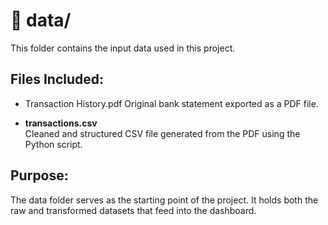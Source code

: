 
# 📁 data/

This folder contains the input data used in this project.

## Files Included:
- Transaction History.pdf 
  Original bank statement exported as a PDF file.

- **transactions.csv**  
  Cleaned and structured CSV file generated from the PDF using the Python script.

## Purpose:
The data folder serves as the starting point of the project. It holds both the raw and transformed datasets that feed into the dashboard.
